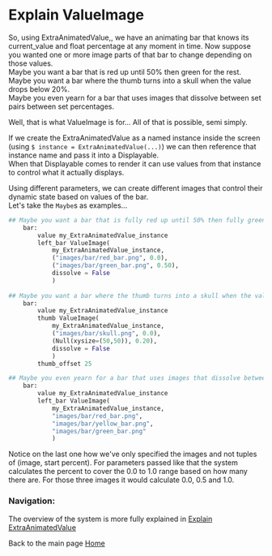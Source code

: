 # Explain ValueImage

So, using ExtraAnimatedValue,, we have an animating bar that knows its current_value and float percentage at any moment in time. Now suppose you wanted one or more image parts of that bar to change depending on those values.  
Maybe you want a bar that is red up until 50% then green for the rest.  
Maybe you want a bar where the thumb turns into a skull when the value drops below 20%.  
Maybe you even yearn for a bar that uses images that dissolve between set pairs between set percentages.

Well, that is what ValueImage is for... All of that is possible, semi simply.

If we create the ExtraAnimatedValue as a named instance inside the screen (using `$ instance = ExtraAnimatedValue(...)`) we can then reference that instance name and pass it into a Displayable.  
When that Displayable comes to render it can use values from that instance to control what it actually displays.

Using different parameters, we can create different images that control their dynamic state based on values of the bar.  
Let's take the `Maybe`s as examples...
```py
## Maybe you want a bar that is fully red up until 50% then fully green for the rest.
    bar:
        value my_ExtraAnimatedValue_instance
        left_bar ValueImage(
            my_ExtraAnimatedValue_instance,
            ("images/bar/red_bar.png", 0.0),
            ("images/bar/green_bar.png", 0.50),
            dissolve = False
            )
        
## Maybe you want a bar where the thumb turns into a skull when the value drops below 20%. 
    bar:
        value my_ExtraAnimatedValue_instance
        thumb ValueImage(
            my_ExtraAnimatedValue_instance,
            ("images/bar/skull.png", 0.0),
            (Null(xysize=(50,50)), 0.20),
            dissolve = False
            )
        thumb_offset 25

## Maybe you even yearn for a bar that uses images that dissolve between set pairs between set percentages.
    bar:
        value my_ExtraAnimatedValue_instance
        left_bar ValueImage(
            my_ExtraAnimatedValue_instance,
            "images/bar/red_bar.png",
            "images/bar/yellow_bar.png",
            "images/bar/green_bar.png"
            )
```
Notice on the last one how we've only specified the images and not tuples of (image, start percent). For parameters passed like that the system calculates the percent to cover the 0.0 to 1.0 range based on how many there are. For those three images it would calculate 0.0, 0.5 and 1.0.


### Navigation:

The overview of the system is more fully explained in [Explain ExtraAnimatedValue](explain_extra_animated_value.md)

Back to the main page [Home](README.md)
